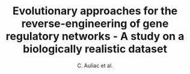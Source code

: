 ---
author: C. Auliac et al.
title: Evolutionary approaches for the reverse-engineering of gene regulatory networks - A study on a biologically realistic dataset
journal: BMC Bioinformatics
year: 2008
type: article
doi: 10.1186/1471-2105-9-91
team: yes
---